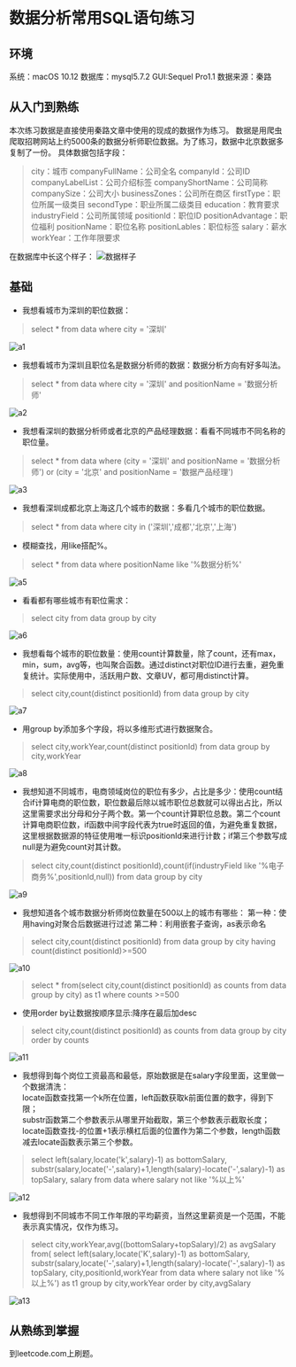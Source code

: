 # 数据分析常用SQL语句练习

## 环境
系统：macOS 10.12
数据库：mysql5.7.2
GUI:Sequel Pro1.1
数据来源：秦路

## 从入门到熟练
本次练习数据是直接使用秦路文章中使用的现成的数据作为练习。
数据是用爬虫爬取招聘网站上约5000条的数据分析师职位数据。为了练习，数据中北京数据多复制了一份。
具体数据包括字段：
> city：城市
companyFullName：公司全名
companyId：公司ID
companyLabelList：公司介绍标签
companyShortName：公司简称
companySize：公司大小
businessZones：公司所在商区
firstType：职位所属一级类目
secondType：职业所属二级类目
education：教育要求
industryField：公司所属领域
positionId：职位ID
positionAdvantage：职位福利
positionName：职位名称
positionLables：职位标签
salary：薪水
workYear：工作年限要求

在数据库中长这个样子：
![数据样子]()
![]()

## 基础
* 我想看城市为深圳的职位数据：
> select * from data where city = '深圳'  

![a1]()

* 我想看城市为深圳且职位名是数据分析师的数据：数据分析方向有好多叫法。
> select * from data where city = '深圳' and positionName = '数据分析师'

![a2]()

* 我想看深圳的数据分析师或者北京的产品经理数据：看看不同城市不同名称的职位量。
> select * from data
where (city = '深圳' and positionName = '数据分析师') or (city = '北京' and positionName = '数据产品经理')

![a3]()

* 我想看深圳成都北京上海这几个城市的数据：多看几个城市的职位数据。
>select * from data
where city in ('深圳','成都','北京','上海')

* 模糊查找，用like搭配%。
> select * from data where positionName like '%数据分析%'

![a5]()

* 看看都有哪些城市有职位需求：
> select city from data group by city

![a6]()

* 我想看每个城市的职位数量：使用count计算数量，除了count，还有max，min，sum，avg等，也叫聚合函数。通过distinct对职位ID进行去重，避免重复统计。实际使用中，活跃用户数、文章UV，都可用distinct计算。
> select city,count(distinct positionId) from data group by city

![a7]()

* 用group by添加多个字段，将以多维形式进行数据聚合。
> select city,workYear,count(distinct positionId) from data group by city,workYear

![a8]()

* 我想知道不同城市，电商领域岗位的职位有多少，占比是多少：使用count结合if计算电商的职位数，职位数最后除以城市职位总数就可以得出占比，所以这里需要求出分母和分子两个数。第一个count计算职位总数。第二个count计算电商职位数，if函数中间字段代表为true时返回的值，为避免重复数据，这里根据数据源的特征使用唯一标识positionId来进行计数；if第三个参数写成null是为避免count对其计数。
> select city,count(distinct positionId),count(if(industryField like '%电子商务%',positionId,null)) from data
group by city

![a9]()

* 我想知道各个城市数据分析师岗位数量在500以上的城市有哪些：
第一种：使用having对聚合后数据进行过滤
第二种：利用嵌套子查询，as表示命名
> select city,count(distinct positionId) from data
group by city having count(distinct positionId)>=500

![a10]()

> select * from(select city,count(distinct positionId) as counts from data group by city) as t1
where counts >=500

* 使用order by让数据按顺序显示:降序在最后加desc
>select city,count(distinct positionId) as counts from data group by city
order by counts

![a11]()

* 我想得到每个岗位工资最高和最低，原始数据是在salary字段里面，这里做一个数据清洗：  
locate函数查找第一个k所在位置，left函数获取k前面位置的数字，得到下限；  
substr函数第二个参数表示从哪里开始截取，第三个参数表示截取长度；locate函数查找-的位置+1表示横杠后面的位置作为第二个参数，length函数减去locate函数表示第三个参数。
> select left(salary,locate('k',salary)-1) as bottomSalary,
substr(salary,locate('-',salary)+1,length(salary)-locate('-',salary)-1) as topSalary,
salary from data
where salary not like '%以上%'

![a12]()

* 我想得到不同城市不同工作年限的平均薪资，当然这里薪资是一个范围，不能表示真实情况，仅作为练习。
> select city,workYear,avg((bottomSalary+topSalary)/2) as avgSalary from(
select left(salary,locate('K',salary)-1) as bottomSalary,
substr(salary,locate('-',salary)+1,length(salary)-locate('-',salary)-1) as topSalary,
city,positionId,workYear
from data
where salary not like '%以上%') as t1
group by city,workYear
order by city,avgSalary

![a13]()

## 从熟练到掌握
到leetcode.com上刷题。
